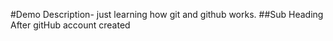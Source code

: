 #Demo
 Description- just learning how git and github works.
##Sub Heading
After gitHub account created